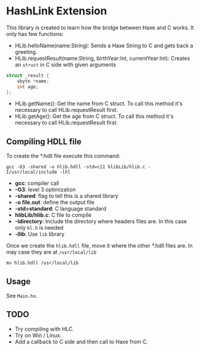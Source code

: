 # HashLink Extension

This library is created to learn how the bridge between Haxe and C works. It only has few functions:

* HLib.helloName(name:String): Sends a Haxe String to C and gets back a greeting.
* HLib.requestResult(name:String, birthYear:Int, currentYear:Int): Creates an `struct` in C side with given arguments

```c
struct _result {
    vbyte *name;
    int age;
};
```

* HLib.getName(): Get the name from C struct. To call this method it's necessary to call HLib.requestResult first.
* HLib.getAge(): Get the age from C struct. To call this method it's necessary to call HLib.requestResult first.

## Compiling HDLL file

To create the *.hdll file execute this command:

`gcc -O3 -shared -o hlib.hdll -std=c11 hlibLib/hlib.c -I/usr/local/include -lhl`

* **gcc**: compiler call
* **-O3**: level 3 optimization
* **-shared**: flag to tell this is a shared library
* **-o file.out**: define the output file
* **-std=standard**: C language standard
* **hlibLib/hlib.c**: C file to compile
* **-Idirectory**: Include the directory where headers files are. In this case only `hl.h` is needed
* **-llib**: Use `lib` library

Once we create the `hlib.hdll` file, move it where the other *.hdll files are. In may case they are at `/usr/local/lib`

`mv hlib.hdll /usr/local/lib`

## Usage

See `Main.hx`.

## TODO

* Try compiling with HLC.
* Try on Win / Linux.
* Add a callback to C side and then call to Haxe from C.
